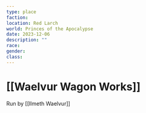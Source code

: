 ```yaml
---
type: place
faction: 
location: Red Larch
world: Princes of the Apocalypse
date: 2023-12-06
description: ""
race: 
gender: 
class:
---
```

# [[Waelvur Wagon Works]]

Run by [[Ilmeth Waelvur]]
